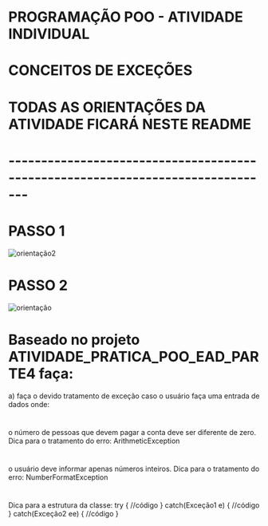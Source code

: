 # PROGRAMAÇÃO POO - ATIVIDADE INDIVIDUAL
# CONCEITOS DE EXCEÇÕES

# TODAS AS ORIENTAÇÕES DA ATIVIDADE FICARÁ NESTE README
# -------------------------------------------------------------------------------



# PASSO 1

![orientação2](https://user-images.githubusercontent.com/57069179/67642006-c8183000-f8dd-11e9-90fa-9ec73eef1676.png)

# PASSO 2

![orientação](https://user-images.githubusercontent.com/57069179/67642118-f3e7e580-f8de-11e9-934a-6d8bb7e92a96.png)

# 
# Baseado no projeto ATIVIDADE_PRATICA_POO_EAD_PARTE4 faça:
a) faça o devido tratamento de exceção caso o usuário faça uma entrada de dados onde:
#
o número de pessoas que devem pagar a conta deve ser diferente de zero. Dica para o tratamento do erro: ArithmeticException
#
o usuário deve informar apenas números inteiros. Dica para o tratamento do erro: NumberFormatException
#
Dica para a estrutura da classe: 
try {
    //código
}
catch(Exceção1 e) {
    //código
}
catch(Exceção2 ee) {
   //código
}
